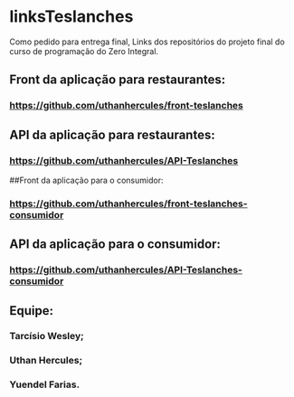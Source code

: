 # linksTeslanches
Como pedido para entrega final, Links dos repositórios do projeto final do curso de programação do Zero Integral.

## Front da aplicação para restaurantes:
### https://github.com/uthanhercules/front-teslanches

## API da aplicação para restaurantes:
### https://github.com/uthanhercules/API-Teslanches

##Front da aplicação para o consumidor:
### https://github.com/uthanhercules/front-teslanches-consumidor


## API da aplicação para o consumidor:
### https://github.com/uthanhercules/API-Teslanches-consumidor

## Equipe:
### Tarcísio Wesley;
### Uthan Hercules;
### Yuendel Farias.
